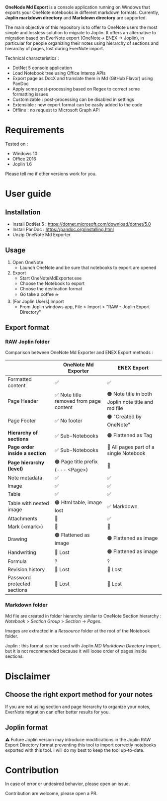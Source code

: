 **OneNode Md Export** is a console application running on Windows that exports your OneNote notebooks in different markdown formats. Currently, **Joplin markdown directory** and **Markdown directory** are supported.

The main objective of this repository is to offer to OneNote users the most simple and lossless solution to migrate to Joplin.
It offers an alternative to migration based on EverNote export (OneNote-> ENEX -> Joplin), in particular for people organizing their notes using hierarchy of sections and hierarchy of pages, lost during EverNote import.

Technical characteristics :
* DotNet 5 console application
* Load Notebook tree using Office Interop APIs
* Export page as DocX and translate them in Md (GitHub Flavor) using PanDoc
* Apply some post-processing based on Regex to correct some formatting issues
* Customizable : post-processing can be disabled in settings
* Extensible : new export format can be easily added to the code
* Offline : no request to Microsoft Graph API

# Requirements

Tested on : 
* Windows 10
* Office 2016
* Joplin 1.6

Please tell me if other versions work for you.

# User guide
## Installation

* Install DotNet 5 : https://dotnet.microsoft.com/download/dotnet/5.0
* Install PanDoc : https://pandoc.org/installing.html
* Unzip OneNote Md Exporter

## Usage

1. Open OneNote
   * Launch OneNote and be sure that notebooks to export are opened
2. Export
   * Start OneNoteMdExporter.exe
   * Choose the Notebook to export
   * Choose the destination format
   * Go take a coffee ☕
3. [For Joplin Users] Import
   * From Joplin windows app, File > Import > "RAW - Joplin Export Directory"

## Export format

### RAW Joplin folder

Comparison between OneNote Md Exporter and ENEX Export methods :

| | OneNote Md Exporter | ENEX Export |
| --- | --- | --- |
| Formatted content | ✅ | ✅ |
| Page Header | ✅ Note title removed from page content | 🟠 Note title in both Joplin note title and md file |
| Page Footer | ✅ No footer | 🟠 "Created by OneNote" |
| **Hierarchy of sections** | ✅ Sub-Notebooks | 🟠 Flattened as Tag |
| **Page order inside a section** | ✅ Sub-Notebooks | 🔴 All pages part of a single Notebook |
| **Page hierarchy (level)** | 🟠 Page title prefix <br/>(--- \<Page\>) | 🔴 |
| Note metadata | ✅ | ✅ |
| Image  | ✅ | ✅ |
| Table  | ✅ | ✅ |
| Table with nested image  | 🟠 Html table, image lost | ✅ Markdown |
| Attachments  | 🔴 | ✅ |
| Mark (\<mark\>)  | 🔴 | 🔴 |
| Drawing | 🟠 Flattened as image | 🟠 Flattened as image |
| Handwriting  | 🔴 Lost | 🟠 Flattened as image |
| Formula  | ? | ? |
| Revision history | 🔴 Lost | 🔴 Lost |
| Password protected sections | 🔴 Lost | 🔴 Lost |

### Markdown folder

Md file are created in folder hierarchy similar to OneNote Section hierarchy : *Notebook* \> *Section Group* \> *Section* -\> *Pages*.

Images are extracted in a *Ressource* folder at the root of the Notebook folder.

Joplin : this format can be used with Joplin *MD Markdown Directory* import, but it is not recommended because it will loose order of pages inside sections.

# Disclaimer

## Choose the right export method for your notes

If you are not using section and page hierarchy to organize your notes, EverNote migration can offer better results for you.

## Joplin format
⚠️ Future Joplin version may introduce modifications in the Joplin RAW Export Directory format preventing this tool to import correctly notebooks exported with this tool. I will do my best to keep the tool up-to-date. 

#  Contribution

In case of error or undesired behavior, please open an issue. 

Contribution are welcome, please open a PR.
